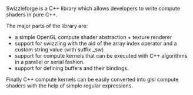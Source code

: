 Swizzleforge is a C++ library which allows developers to write compute shaders in pure C++. 

The major parts of the library are:

* a simple OpenGL compute shader abstraction + texture renderer
* support for swizzling with the aid of the array index operator and a custom string value (with suffix _sw)
* support for compute kernels that can be executed with C++ algorithms in a parallel or serial fashion.
* support for defining buffers and their bindings.

Finally C++ compute kernels can be easily converted into glsl compute shaders with the help of simple regular expressions.
